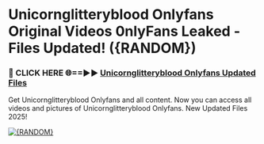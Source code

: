 # Unicornglitteryblood Onlyfans Original Videos 0nlyFans Leaked - Files Updated! ({RANDOM})

<h3>🔴 CLICK HERE 🌐==►► <a href="https://betterlinks.top/A2PfLJ" rel="nofollow">Unicornglitteryblood Onlyfans Updated Files</a></h3>

Get Unicornglitteryblood Onlyfans and all content. Now you can access all videos and pictures of Unicornglitteryblood Onlyfans. New Updated Files 2025!

[![{RANDOM}](https://i.imgur.com/ppqm5kG.gif)](https://betterlinks.top/A2PfLJ)